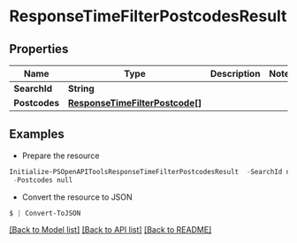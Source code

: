 # ResponseTimeFilterPostcodesResult
## Properties

Name | Type | Description | Notes
------------ | ------------- | ------------- | -------------
**SearchId** | **String** |  | 
**Postcodes** | [**ResponseTimeFilterPostcode[]**](ResponseTimeFilterPostcode.md) |  | 

## Examples

- Prepare the resource
```powershell
Initialize-PSOpenAPIToolsResponseTimeFilterPostcodesResult  -SearchId null `
 -Postcodes null
```

- Convert the resource to JSON
```powershell
$ | Convert-ToJSON
```

[[Back to Model list]](../README.md#documentation-for-models) [[Back to API list]](../README.md#documentation-for-api-endpoints) [[Back to README]](../README.md)

